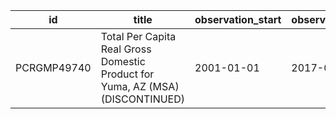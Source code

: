 | id          | title                                                                          | observation_start   | observation_end   |
|-------------|--------------------------------------------------------------------------------|---------------------|-------------------|
| PCRGMP49740 | Total Per Capita Real Gross Domestic Product for Yuma, AZ (MSA) (DISCONTINUED) | 2001-01-01          | 2017-01-01        |